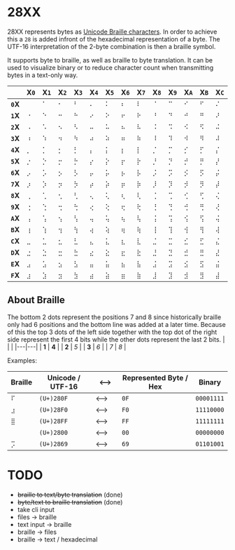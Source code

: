 # 28XX

28XX represents bytes as [Unicode Braille characters](https://www.unicode.org/charts/PDF/U2800.pdf). In order to achieve this a `28` is added infront of the hexadecimal representation of a byte. The UTF-16 interpretation of the 2-byte combination is then a braille symbol.

It supports byte to braille, as well as braille to byte translation.
It can be used to visualize binary or to reduce character count when transmitting bytes in a text-only way.

||X`0`|X`1`|X`2`|X`3`|X`4`|X`5`|X`6`|X`7`|X`8`|X`9`|X`A`|X`B`|X`C`|X`D`|X`E`|X`F`|
|--|--|--|--|--|--|--|--|--|--|--|--|--|--|--|--|--|
|**`0`X**|`⠀`|`⠁`|`⠂`|`⠃`|`⠄`|`⠅`|`⠆`|`⠇`|`⠈`|`⠉`|`⠊`|`⠋`|`⠌`|`⠍`|`⠎`|`⠏`|
|**`1`X**|`⠐`|`⠑`|`⠒`|`⠓`|`⠔`|`⠕`|`⠖`|`⠗`|`⠘`|`⠙`|`⠚`|`⠛`|`⠜`|`⠝`|`⠞`|`⠟`|
|**`2`X**|`⠠`|`⠡`|`⠢`|`⠣`|`⠤`|`⠥`|`⠦`|`⠧`|`⠨`|`⠩`|`⠪`|`⠫`|`⠬`|`⠭`|`⠮`|`⠯`|
|**`3`X**|`⠰`|`⠱`|`⠲`|`⠳`|`⠴`|`⠵`|`⠶`|`⠷`|`⠸`|`⠹`|`⠺`|`⠻`|`⠼`|`⠽`|`⠾`|`⠿`|
|**`4`X**|`⡀`|`⡁`|`⡂`|`⡃`|`⡄`|`⡅`|`⡆`|`⡇`|`⡈`|`⡉`|`⡊`|`⡋`|`⡌`|`⡍`|`⡎`|`⡏`|
|**`5`X**|`⡐`|`⡑`|`⡒`|`⡓`|`⡔`|`⡕`|`⡖`|`⡗`|`⡘`|`⡙`|`⡚`|`⡛`|`⡜`|`⡝`|`⡞`|`⡟`|
|**`6`X**|`⡠`|`⡡`|`⡢`|`⡣`|`⡤`|`⡥`|`⡦`|`⡧`|`⡨`|`⡩`|`⡪`|`⡫`|`⡬`|`⡭`|`⡮`|`⡯`|
|**`7`X**|`⡰`|`⡱`|`⡲`|`⡳`|`⡴`|`⡵`|`⡶`|`⡷`|`⡸`|`⡹`|`⡺`|`⡻`|`⡼`|`⡽`|`⡾`|`⡿`|
|**`8`X**|`⢀`|`⢁`|`⢂`|`⢃`|`⢄`|`⢅`|`⢆`|`⢇`|`⢈`|`⢉`|`⢊`|`⢋`|`⢌`|`⢍`|`⢎`|`⢏`|
|**`9`X**|`⢐`|`⢑`|`⢒`|`⢓`|`⢔`|`⢕`|`⢖`|`⢗`|`⢘`|`⢙`|`⢚`|`⢛`|`⢜`|`⢝`|`⢞`|`⢟`|
|**`A`X**|`⢠`|`⢡`|`⢢`|`⢣`|`⢤`|`⢥`|`⢦`|`⢧`|`⢨`|`⢩`|`⢪`|`⢫`|`⢬`|`⢭`|`⢮`|`⢯`|
|**`B`X**|`⢰`|`⢱`|`⢲`|`⢳`|`⢴`|`⢵`|`⢶`|`⢷`|`⢸`|`⢹`|`⢺`|`⢻`|`⢼`|`⢽`|`⢾`|`⢿`|
|**`C`X**|`⣀`|`⣁`|`⣂`|`⣃`|`⣄`|`⣅`|`⣆`|`⣇`|`⣈`|`⣉`|`⣊`|`⣋`|`⣌`|`⣍`|`⣎`|`⣏`|
|**`D`X**|`⣐`|`⣑`|`⣒`|`⣓`|`⣔`|`⣕`|`⣖`|`⣗`|`⣘`|`⣙`|`⣚`|`⣛`|`⣜`|`⣝`|`⣞`|`⣟`|
|**`E`X**|`⣠`|`⣡`|`⣢`|`⣣`|`⣤`|`⣥`|`⣦`|`⣧`|`⣨`|`⣩`|`⣪`|`⣫`|`⣬`|`⣭`|`⣮`|`⣯`|
|**`F`X**|`⣰`|`⣱`|`⣲`|`⣳`|`⣴`|`⣵`|`⣶`|`⣷`|`⣸`|`⣹`|`⣺`|`⣻`|`⣼`|`⣽`|`⣾`|`⣿`|

## About Braille

The bottom 2 dots represent the positions 7 and 8 since historically braille only had 6 positions and the bottom line was added at a later time. Because of this the top 3 dots of the left side together with the top dot of the right side represent the first 4 bits while the other dots represent the last 2 bits.
|   |   |
|---|---|
| **1** | **4** |
| **2** | *5* |
| **3** | *6* |
| *7* | *8* |

Examples:

|Braille | Unicode / UTF-16 | <--> | Represented Byte / Hex | Binary |
|---|---|---|---|---|
|`⠏` | `(U+)280F`| <--> | `0F` | `00001111` |
|`⣰` | `(U+)28F0`| <--> | `F0` | `11110000` |
|`⣿` | `(U+)28FF`| <--> | `FF` | `11111111` |
|`⠀` | `(U+)2800`| <--> | `00` | `00000000` |
|`⡩` | `(U+)2869`| <-->　| `69` | `01101001` |

# TODO

- ~~braille to text/byte translation~~ (done)
- ~~byte/text to braille translation~~ (done)
- take cli input
- files -> braille
- text input -> braille
- braille -> files
- braille -> text / hexadecimal
